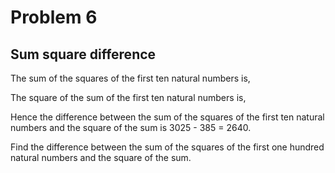 # Problem 6
## Sum square difference
The sum of the squares of the first ten natural numbers is,



The square of the sum of the first ten natural numbers is,



Hence the difference between the sum of the squares of the first ten natural
numbers and the square of the sum is 3025 - 385 = 2640.



Find the difference between the sum of the squares of the first one hundred
natural numbers and the square of the sum.


